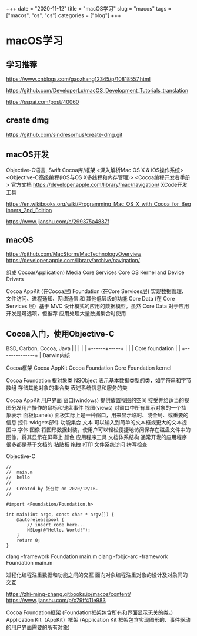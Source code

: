 +++ 
date = "2020-11-12"
title = "macOS学习"
slug = "macos" 
tags = ["macos", "os", "cs"]
categories = ["blog"]
+++

# macOS学习

## 学习推荐
https://www.cnblogs.com/gaozhang12345/p/10818557.html

https://github.com/DeveloperLx/macOS_Development_Tutorials_translation

https://sspai.com/post/40060


## create dmg
https://github.com/sindresorhus/create-dmg.git

## macOS开发
Objective-C语言, Swift
Cocoa库/框架
<深入解析Mac OS X & iOS操作系统> <Objective-C高级编程(iOS与OS X多线程和内存管理)> <Cocoa编程开发者手册>
官方文档
    https://developer.apple.com/library/mac/navigation/
XCode开发工具


https://en.wikibooks.org/wiki/Programming_Mac_OS_X_with_Cocoa_for_Beginners_2nd_Edition


https://www.jianshu.com/c/299375a4887f


## macOS
https://github.com/MacStorm/MacTechnologyOverview
https://developer.apple.com/library/archive/navigation/

组成
    Cocoa(Application)
    Media
    Core Services
    Core OS
    Kernel and Device Drivers

Cocoa
    AppKit (在Cocoa层)
    Foundation (在Core Services层) 实现数据管理、文件访问、进程通知、网络通信 和 其他低层级的功能
    Core Data (在 Core Services 层）基于 MVC 设计模式的应用的数据模型。虽然 Core Data 对于应用开发是可选项，但推荐 应用处理大量数据集合时使用
    



## Cocoa入门，使用Objective-C
BSD, Carbon, Cocoa, Java
|       |      |     |
|       +------+-----+
|              |
|              Core foundation
|              |
+--------------+
    |
Darwin内核


Cocoa框架
    Cocoa AppKit
    Cocoa Foundation
    Core Foundation
    kernel

Cocoa Foundation
    根对象类 NSObject
    表示基本数据类型的类，如字符串和字节数组
    存储其他对象的集合类
    表述系统信息和服务的类

Cocoa AppKit
    用户界面
        窗口(windows)
            提供放置视图的空间
            接受并给适当的视图分发用户操作的鼠标和键盘事件
        视图(views)
            对窗口中所有显示对象的一个抽象表示
        面板(panels)
            面板实际上是一种窗口，用来显示临时、或全局、或重要的信息
        控件
        widgets部件
    功能集合
        文本
            可以输入到简单的文本框或更大的文本视图中
        字体
        图像
            将图形数据封装，使用户可以轻松便捷地访问保存在磁盘文件中的图像，将其显示在屏幕上
        颜色
    应用程序工具
        文档体系结构
            通常开发的应用程序很多都是基于文档的
        粘贴板
        拖拽
        打印
        文件系统访问
        拼写检查


Objective-C
```
//
//  main.m
//  hello
//
//  Created by 张召付 on 2020/12/16.
//

#import <Foundation/Foundation.h>

int main(int argc, const char * argv[]) {
    @autoreleasepool {
        // insert code here...
        NSLog(@"Hello, World!");
    }
    return 0;
}
```
clang -framework Foundation main.m
clang -fobjc-arc -framework Foundation main.m


过程化编程注重数据和功能之间的交互
面向对象编程注重对象的设计及对象间的交互

https://zhi-ming-zhang.gitbooks.io/macos/content/
https://www.jianshu.com/p/c79ff411e983

Cocoa
    Foundation框架 (Foundation框架包含所有和界面显示无关的类。)
    Application Kit（AppKit）框架 (Application Kit 框架包含实现图形的、事件驱动的用户界面需要的所有对象)
